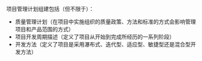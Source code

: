 项目管理计划组建包括（但不限于）：
+ 质量管理计划（在项目中实施组织的质量政策、方法和标准的方式会影响管理项目和产品范围的方式）
+ 项目开发周期描述（定义了项目从开始到完成所经历的一系列阶段）
+ 开发方法（定义了项目是采用瀑布式、迭代型、适应型、敏捷型还是混合型开发方法）